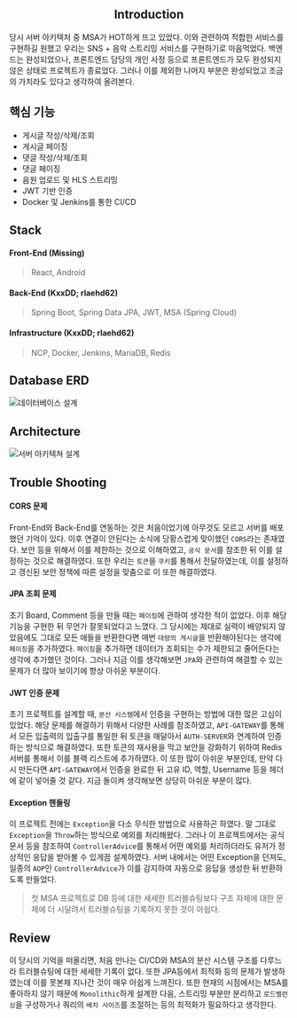 <div align='center'>

## Introduction
  
</div>

당시 서버 아키텍처 중 MSA가 HOT하게 뜨고 있었다. 이와 관련하여 적합한 서비스를 구현하길 원했고 우리는 SNS + 음악 스트리밍 서비스를 구현하기로 마음먹었다.
백엔드는 완성되었으나, 프론트엔드 담당의 개인 사정 등으로 프론트엔드가 모두 완성되지 않은 상태로 프로젝트가 종료었다. 그러나 이를 제외한 나머지 부분은 완성되었고 조금의 가치라도 있다고 생각하여 올려본다.

## 핵심 기능
- 게시글 작성/삭제/조회
- 게시글 페이징
- 댓글 작성/삭제/조회
- 댓글 페이징
- 음원 업로드 및 HLS 스트리밍
- JWT 기반 인증
- Docker 및 Jenkins를 통한 CI/CD 

## Stack

#### Front-End (Missing)
> React, Android

#### Back-End (KxxDD; rlaehd62)
> Spring Boot, Spring Data JPA, JWT, MSA (Spring Cloud) 

#### Infrastructure (KxxDD; rlaehd62)
> NCP, Docker, Jenkins, MariaDB, Redis


## Database ERD
![데이터베이스 설계](https://github.com/user-attachments/assets/632c76a8-8739-4c87-8e14-43733590ce41)

## Architecture
![서버 아키텍쳐 설계](https://github.com/user-attachments/assets/5e795ee3-58cb-42cf-b349-740271aa1c35)

## Trouble Shooting

#### CORS 문제
Front-End와 Back-End를 연동하는 것은 처음이었기에 아무것도 모르고 서버를 배포했던 기억이 있다.
이후 연결이 안된다는 소식에 당황스럽게 맞이했던 `CORS`라는 존재였다. 보안 등을 위해서 이를 제한하는 것으로 이해하였고, `공식 문서`를 참조한 뒤 이를 설정하는 것으로 해결하였다.
또한 우리는 `토큰`을 `쿠키`를 통해서 전달하였는데, 이를 설정하고 갱신된 보안 정책에 따른 설정을 맞춤으로 이 또한 해결하였다.

#### JPA 조회 문제
초기 Board, Comment 등을 만들 때는 `페이징`에 관하여 생각한 적이 없었다. 이후 해당 기능을 구현한 뒤 무언가 잘못되었다고 느꼈다.
그 당시에는 제대로 실력이 배양되지 않았음에도 그대로 모든 애들을 반환한다면 매번 `대량의 게시글`을 반환해야된다는 생각에 `페이징`을 추가하였다.
`페이징`을 추가하면 데이터가 조회되는 수가 제한되고 줄어든다는 생각에 추가했던 것이다. 그러나
지금 이를 생각해보면 `JPA`와 관련하여 해결할 수 있는 문제가 더 많아 보이기에 항상 아쉬운 부분이다.

#### JWT 인증 문제
초기 프로젝트를 설계할 때, `분산 시스템`에서 인증을 구현하는 방법에 대한 많은 고심이 있었다. 해당 문제를 해결하기 위해서 다양한 사례를 참조하였고,
`API-GATEWAY`를 통해서 모든 입출력의 입출구를 통일한 뒤 토큰을 매달아서 `AUTH-SERVER`와 연계하여 인증하는 방식으로 해결하였다.
또한 토큰의 재사용을 막고 보안을 강화하기 위하여 Redis 서버를 통해서 이를 블랙 리스트에 추가하였다. 이 또한 많이 아쉬운 부분인데, 만약 다시 만든다면 `API-GATEWAY`에서 인증을 완료한 뒤 고유 ID, 역할, Username 등을 헤더에 같이 넣어줄 것 같다.
지금 돌이켜 생각해보면 상당히 아쉬운 부분이 많다.

#### Exception 핸들링
이 프로젝트 전에는 `Exception`을 다소 무식한 방법으로 사용하곤 하였다. 말 그대로 `Exception`을 `Throw`하는 방식으로 예외를 처리해왔다.
그러나 이 프로젝트에서는 공식 문서 등을 참조하여 `ControllerAdvice`를 통해서 어떤 예외를 처리하더라도 유저가 정상적인 응답을 받아볼 수 있게끔 설계하였다.
서버 내에서는 어떤 Exception을 던져도, 일종의 `AOP`인 `ControllerAdvice`가 이를 감지하여 자동으로 응답을 생성한 뒤 반환하도록 만들었다.

> 첫 MSA 프로젝트로 DB 등에 대한 세세한 트러블슈팅보다 구조 자체에 대한 문제에 더 시달려서 트러블슈팅을 기록하지 못한 것이 아쉽다.

## Review
이 당시의 기억을 떠올리면, 처음 만나는 CI/CD와 MSA의 분산 시스템 구조를 다루느라 트러블슈팅에 대한 세세한 기록이 없다.
또한 JPA등에서 최적화 등의 문제가 발생하였는데 이를 못본채 지나간 것이 매우 아쉽게 느껴진다. 또한 현재의 시점에서는 MSA를 좋아하지 않기 때문에
`Monolithic`하게 설계한 다음, 스트리밍 부분만 분리하고 `로드밸런싱`을 구성하거나 쿼리의 `배치 사이즈`를 조절하는 등의 최적화가 필요하다고 생각한다.
